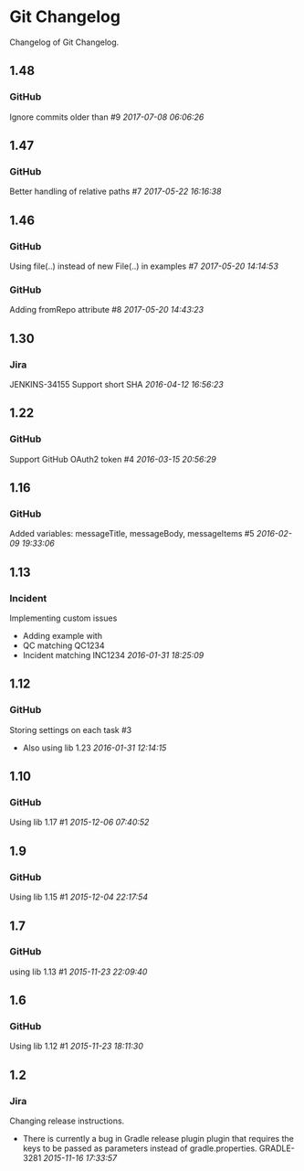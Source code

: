 
# Git Changelog

Changelog of Git Changelog.

## 1.48
### GitHub
   Ignore commits older than #9 *2017-07-08 06:06:26*



## 1.47
### GitHub
   Better handling of relative paths #7 *2017-05-22 16:16:38*



## 1.46
### GitHub
   Using file(..) instead of new File(..) in examples #7 *2017-05-20 14:14:53*


### GitHub
   Adding fromRepo attribute #8 *2017-05-20 14:43:23*



## 1.30
### Jira
   JENKINS-34155 Support short SHA *2016-04-12 16:56:23*



## 1.22
### GitHub
   Support GitHub OAuth2 token #4 *2016-03-15 20:56:29*



## 1.16
### GitHub
   Added variables: messageTitle, messageBody, messageItems #5 *2016-02-09 19:33:06*



## 1.13
### Incident
   Implementing custom issues
 * Adding example with
  * QC matching QC1234
  * Incident matching INC1234 *2016-01-31 18:25:09*



## 1.12
### GitHub
   Storing settings on each task #3

 * Also using lib 1.23 *2016-01-31 12:14:15*



## 1.10
### GitHub
   Using lib 1.17 #1 *2015-12-06 07:40:52*



## 1.9
### GitHub
   Using lib 1.15 #1 *2015-12-04 22:17:54*



## 1.7
### GitHub
   using lib 1.13 #1 *2015-11-23 22:09:40*



## 1.6
### GitHub
   Using lib 1.12 #1 *2015-11-23 18:11:30*



## 1.2
### Jira
   Changing release instructions.

 * There is currently a bug in Gradle release plugin plugin that requires the keys to be passed as parameters instead of gradle.properties. GRADLE-3281 *2015-11-16 17:33:57*



 